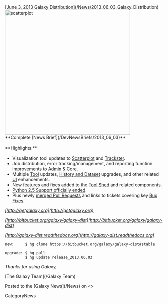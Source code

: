 <div class='newsItemHeader'>[June 3, 2013 Galaxy Distribution](/News/2013_06_03_Galaxy_Distribution)</div>
<div class='right'>
<a href='/DevNewsBriefs/2013_06_01/'><img src='/Images/NewsGraphics/2013_06_03_scatterplot-1.png' alt='scatterplot' width=400 /></a></div>
**Complete [News Brief](/DevNewsBriefs/2013_06_03)**
<br />
<br />
**Highlights:**

* Visualization tool updates to [Scatterplot](http://wiki.galaxyproject.org/DevNewsBriefs/2013_06_03#Scatterplot) and [Trackster](http://wiki.galaxyproject.org/DevNewsBriefs/2013_06_03#Trackster).
* Job distribution, error tracking/management, and reporting function improvements to [Admin](http://wiki.galaxyproject.org/DevNewsBriefs/2013_06_03#Admin) & [Core](http://wiki.galaxyproject.org/DevNewsBriefs/2013_06_03#Core). 
* Multiple [Tool](http://wiki.galaxyproject.org/DevNewsBriefs/2013_06_03#Tools) updates, [History and Dataset](http://wiki.galaxyproject.org/DevNewsBriefs/2013_06_03#Histories) upgrades, and other related [UI](http://wiki.galaxyproject.org/DevNewsBriefs/2013_06_03#UI) enhancements.
* New features and fixes added to the [Tool Shed](http://wiki.galaxyproject.org/DevNewsBriefs/2013_06_03#Tool_Shed) and related components. 
* [Python 2.5 Support officially ended](http://wiki.galaxyproject.org/DevNewsBriefs/2013_06_03#Python_2.5_Support_Has_Ended).
* Plus newly [merged Pull Requests](http://wiki.galaxyproject.org/DevNewsBriefs/2013_06_03#Pull_Requests_Merged) and links to tickets covering key [Bug Fixes](http://wiki.galaxyproject.org/DevNewsBriefs/2013_06_03#Bug_Fixes).

*[http://getgalaxy.org](http://getgalaxy.org)*

*[http://bitbucket.org/galaxy/galaxy-dist](http://bitbucket.org/galaxy/galaxy-dist)*

*[http://galaxy-dist.readthedocs.org](http://galaxy-dist.readthedocs.org)*

```
new:     $ hg clone https://bitbucket.org/galaxy/galaxy-dist#stable

upgrade: $ hg pull 
         $ hg update release_2013.06.03
```



*Thanks for using Galaxy,*

[The Galaxy Team](/Galaxy Team)


<div class='newsItemFooter'>Posted to the [Galaxy News](/News) on <<Date(2013-06-03T21:16:46Z)>></div>

CategoryNews

